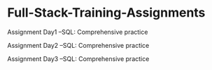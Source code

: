 # Full-Stack-Training-Assignments
Assignment Day1 –SQL:  Comprehensive practice

Assignment Day2 –SQL:  Comprehensive practice

Assignment Day3 –SQL:  Comprehensive practice

